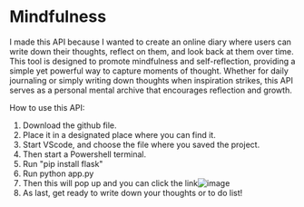 # Mindfulness
I made this API because I wanted to create an online diary where users can write down their thoughts, reflect on them, and look back at them over time. This tool is designed to promote mindfulness and self-reflection, providing a simple yet powerful way to capture moments of thought. Whether for daily journaling or simply writing down thoughts when inspiration strikes, this API serves as a personal mental archive that encourages reflection and growth.

How to use this API:
1. Download the github file.
2. Place it in a designated place where you can find it.
3. Start VScode, and choose the file where you saved the project.
4. Then start a Powershell terminal.
5. Run "pip install flask"
6. Run python app.py
7. Then this will pop up and you can click the link![image](https://github.com/user-attachments/assets/096d2c64-0027-4c24-b14c-62284607a00a)
8. As last, get ready to write down your thoughts or to do list!
